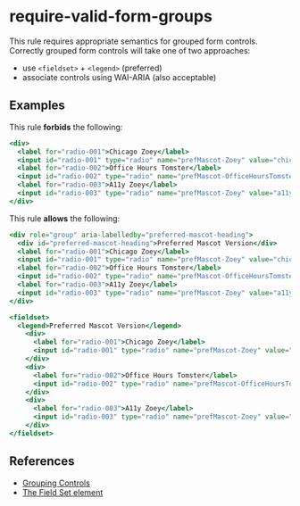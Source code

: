 # require-valid-form-groups

This rule requires appropriate semantics for grouped form controls. Correctly grouped form controls will take one of two approaches:

* use `<fieldset>` + `<legend>` (preferred)
* associate controls using WAI-ARIA (also acceptable)

## Examples

This rule **forbids** the following:

```hbs
<div>
  <label for="radio-001">Chicago Zoey</label>
  <input id="radio-001" type="radio" name="prefMascot-Zoey" value="chicago zoey" />
  <label for="radio-002">Office Hours Tomster</label>
  <input id="radio-002" type="radio" name="prefMascot-OfficeHoursTomster" value="office hours tomster" />
  <label for="radio-003">A11y Zoey</label>
  <input id="radio-003" type="radio" name="prefMascot-Zoey" value="a11y zoey" />
</div>
```

This rule **allows** the following:

```hbs
<div role="group" aria-labelledby="preferred-mascot-heading">
  <div id="preferred-mascot-heading">Preferred Mascot Version</div>
  <label for="radio-001">Chicago Zoey</label>
  <input id="radio-001" type="radio" name="prefMascot-Zoey" value="chicago zoey" />
  <label for="radio-002">Office Hours Tomster</label>
  <input id="radio-002" type="radio" name="prefMascot-OfficeHoursTomster" value="office hours tomster" />
  <label for="radio-003">A11y Zoey</label>
  <input id="radio-003" type="radio" name="prefMascot-Zoey" value="a11y zoey" />
</div>
```

```hbs
<fieldset>
  <legend>Preferred Mascot Version</legend>
    <div>
      <label for="radio-001">Chicago Zoey</label>
      <input id="radio-001" type="radio" name="prefMascot-Zoey" value="chicago zoey" />
    </div>
    <div>
      <label for="radio-002">Office Hours Tomster</label>
      <input id="radio-002" type="radio" name="prefMascot-OfficeHoursTomster" value="office hours tomster" />
    </div>
    <div>
      <label for="radio-003">A11y Zoey</label>
      <input id="radio-003" type="radio" name="prefMascot-Zoey" value="a11y zoey" />
    </div>
</fieldset>
```

## References

* [Grouping Controls](https://www.w3.org/WAI/tutorials/forms/grouping/)
* [The Field Set element](https://developer.mozilla.org/en-US/docs/Web/HTML/Element/fieldset)

